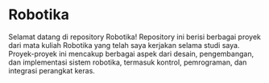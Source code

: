 # Robotika
Selamat datang di repository Robotika! Repository ini berisi berbagai proyek dari mata kuliah Robotika yang telah saya kerjakan selama studi saya. Proyek-proyek ini mencakup berbagai aspek dari desain, pengembangan, dan implementasi sistem robotika, termasuk kontrol, pemrograman, dan integrasi perangkat keras.
